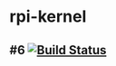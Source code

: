 # rpi-kernel 
## #6 [![Build Status](https://travis-ci.org/xjx00/rpi-kernel.svg?branch=master)](https://travis-ci.org/xjx00/rpi-kernel)

